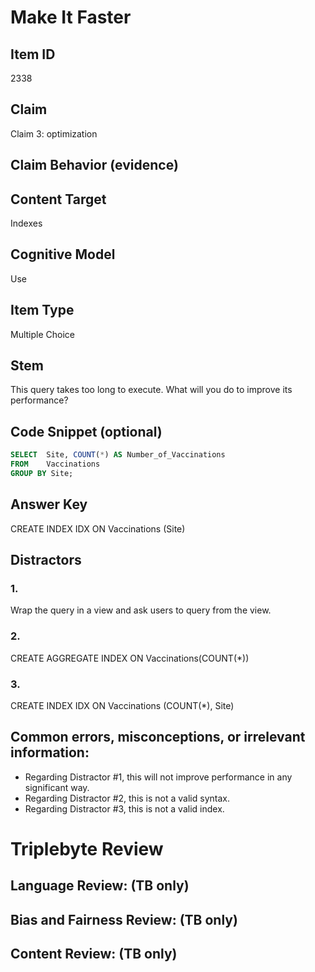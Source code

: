 # Make It Faster

## Item ID
2338

## Claim
Claim 3: optimization

## Claim Behavior (evidence)

## Content Target
Indexes

## Cognitive Model
Use

## Item Type
Multiple Choice

## Stem
This query takes too long to execute. What will you do to improve its performance?

## Code Snippet (optional)
```SQL
SELECT  Site, COUNT(*) AS Number_of_Vaccinations 
FROM    Vaccinations
GROUP BY Site;
```

## Answer Key
CREATE INDEX IDX ON Vaccinations (Site)

## Distractors
### 1.
Wrap the query in a view and ask users to query from the view.

### 2.
CREATE AGGREGATE INDEX ON Vaccinations(COUNT(*))

### 3.
CREATE INDEX IDX ON Vaccinations (COUNT(*), Site)

## Common errors, misconceptions, or irrelevant information:
- Regarding Distractor #1, this will not improve performance in any significant way.
- Regarding Distractor #2, this is not a valid syntax.
- Regarding Distractor #3, this is not a valid index.

# Triplebyte Review


## Language Review: (TB only)


## Bias and Fairness Review: (TB only)


## Content Review: (TB only)

